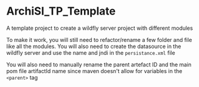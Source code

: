# ArchiSI_TP_Template
A template project to create a wildfly server project with different modules

To make it work, you will still need to refactor/rename a few folder and file like all the modules. You will also need to create the datasource in the wildfly server and use the name and jndi in the `persistance.xml` file

You will also need to manually rename the parent artefact ID and the main pom file artifactId name since maven doesn't allow for variables in the `<parent>` tag
